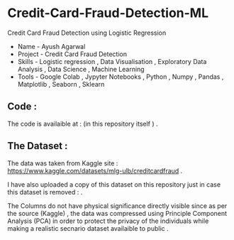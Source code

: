 # Credit-Card-Fraud-Detection-ML
Credit Card Fraud Detection using Logistic Regression 
* Name - Ayush Agarwal 
* Project - Credit Card Fraud Detection 
* Skills - Logistic regression , Data Visualisation , Exploratory Data Analysis , Data Science , Machine Learning 
* Tools - Google Colab , Jypyter Notebooks , Python , Numpy , Pandas , Matplotlib , Seaborn , Sklearn 

## Code :

The code is availaible at : (in this repository itself ) .

## The Dataset :

The data was taken from Kaggle site : https://www.kaggle.com/datasets/mlg-ulb/creditcardfraud .

I have also uploaded a copy of this dataset on this repository just in case this dataset is removed : .

The Columns do not have physical significance directly visible since as per the source (Kaggle) , the data was compressed using Principle Component Analysis (PCA) in order to protect the privacy of the individuals while making a realistic secnario dataset availaible to public . 
